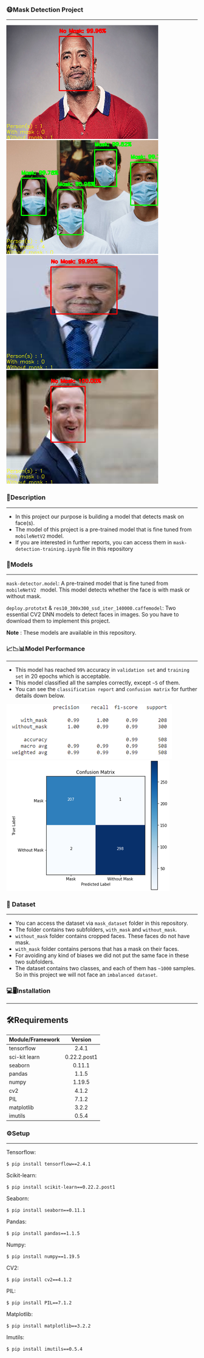 ### 😷Mask Detection Project
---

![alt text](demo/result-01.png)
![alt text](demo/result-02.png)
![alt text](demo/result-04.png)
![alt text](demo/result-05.png)

### 📄Description
---
* In this project our purpose is building a model that detects mask on face(s).
* The model of this project is a pre-trained model that is fine tuned from `mobileNetV2` model.
* If you are interested in further reports, you can access them in `mask-detection-training.ipynb` file in this repository

### 📐Models
---
`mask-detector.model`: A pre-trained model that is fine tuned from `mobileNetV2 ` model. This model detects whether the face is with mask or without mask.

`deploy.prototxt` & `res10_300x300_ssd_iter_140000.caffemodel`: Two essential CV2 DNN models to detect faces in images. So you have to download them to implement this project.

**Note** : These models are available in this repository.

### 📈📉📊Model Performance
---
* This model has reached `99%` accuracy in `validation set` and `training set` in 20 epochs which is acceptable.
* This model classified all the samples correctly, except `~5` of them.
* You can see the `classification report` and `confusion matrix` for further details down below.

![alt text](demo/model-performance/classification-report.PNG)
![alt text](demo/model-performance/confusion-matrix.PNG)



### 🎫 Dataset
---
* You can access the dataset via `mask_dataset` folder in this repository.
* The folder contains two subfolders, `with_mask` and `without_mask`.
* `without_mask` folder contains cropped faces. These faces do not have mask.
* `with_mask` folder contains persons that has a mask on their faces.
* For avoiding any kind of biases we did not put the same face in these two subfolders.
* The dataset contains two classes, and each of them has `~1000` samples. So in this project we will not face an `imbalanced dataset`.

### 💻🖥Installation
---
## 🛠Requirements
| Module/Framework        | Version           |
| ----------------------- |:-----------------:|
| tensorflow              | 2.4.1             |
| sci-kit learn           | 0.22.2.post1      |
| seaborn                 | 0.11.1            |
| pandas                  | 1.1.5             |
| numpy                   | 1.19.5            |
| cv2                     | 4.1.2            |
| PIL                     | 7.1.2             |
| matplotlib              | 3.2.2             |
| imutils                 | 0.5.4             |

### ⚙Setup
---
Tensorflow:
```
$ pip install tensorflow==2.4.1
```
Scikit-learn:
```
$ pip install scikit-learn==0.22.2.post1
```
Seaborn:
```
$ pip install seaborn==0.11.1
```
Pandas:
```
$ pip install pandas==1.1.5 
```
Numpy:
```
$ pip install numpy==1.19.5
```
CV2:
```
$ pip install cv2==4.1.2 
```
PIL:
```
$ pip install PIL==7.1.2
```
Matplotlib:
```
$ pip install matplotlib==3.2.2 
```
Imutils:
```
$ pip install imutils==0.5.4
```
